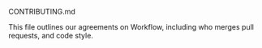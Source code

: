 CONTRIBUTING.md

This file outlines our agreements on Workflow, including who merges pull requests, and code style.

